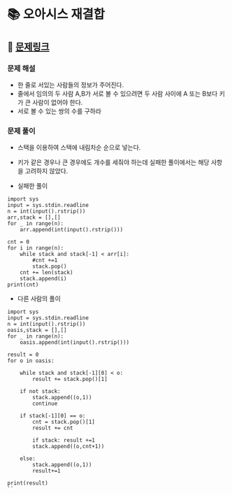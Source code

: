 
# 📚 오아시스 재결합

## 📌 [문제링크](https://www.acmicpc.net/problem/3015)

### 문제 해설

- 한 줄로 서있는 사람들의 정보가 주어진다.
- 줄에서 임의의 두 사람 A,B가 서로 볼 수 있으려면 두 사람 사이에 A 또는 B보다 키가 큰 사람이 없어야 한다.
- 서로 볼 수 있는 쌍의 수를 구하라

### 문제 풀이

- 스택을 이용하여 스택에 내림차순 순으로 넣는다.
- 키가 같은 경우나 큰 경우에도 개수를 세줘야 하는데 실패한 풀이에서는 해당 사항을 고려하지 않았다.

- 실패한 풀이

```
import sys
input = sys.stdin.readline
n = int(input().rstrip())
arr,stack = [],[]
for _ in range(n):
    arr.append(int(input().rstrip()))

cnt = 0
for i in range(n):    
    while stack and stack[-1] < arr[i]:
        #cnt +=1
        stack.pop()
    cnt += len(stack)
    stack.append(i)
print(cnt)
```

- 다른 사람의 풀이

```
import sys
input = sys.stdin.readline
n = int(input().rstrip())
oasis,stack = [],[]
for _ in range(n):
    oasis.append(int(input().rstrip()))

result = 0
for o in oasis: 
    
    while stack and stack[-1][0] < o:
        result += stack.pop()[1]
    
    if not stack:
        stack.append((o,1))
        continue
    
    if stack[-1][0] == o:
        cnt = stack.pop()[1]
        result += cnt
        
        if stack: result +=1
        stack.append((o,cnt+1))
        
    else:
        stack.append((o,1))
        result+=1
    
print(result)
``
